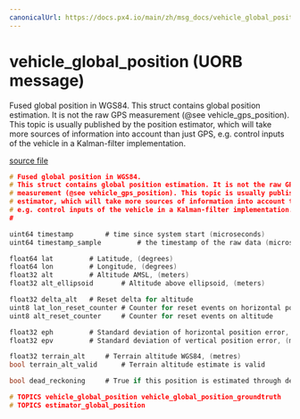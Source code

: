 ```yaml
---
canonicalUrl: https://docs.px4.io/main/zh/msg_docs/vehicle_global_position
---
```


# vehicle_global_position (UORB message)

Fused global position in WGS84. This struct contains global position estimation. It is not the raw GPS measurement (@see vehicle_gps_position). This topic is usually published by the position estimator, which will take more sources of information into account than just GPS, e.g. control inputs of the vehicle in a Kalman-filter implementation.

[source file](https://github.com/PX4/PX4-Autopilot/blob/release/1.13/msg/vehicle_global_position.msg)

```c
# Fused global position in WGS84.
# This struct contains global position estimation. It is not the raw GPS
# measurement (@see vehicle_gps_position). This topic is usually published by the position
# estimator, which will take more sources of information into account than just GPS,
# e.g. control inputs of the vehicle in a Kalman-filter implementation.
#

uint64 timestamp        # time since system start (microseconds)
uint64 timestamp_sample         # the timestamp of the raw data (microseconds)

float64 lat         # Latitude, (degrees)
float64 lon         # Longitude, (degrees)
float32 alt         # Altitude AMSL, (meters)
float32 alt_ellipsoid       # Altitude above ellipsoid, (meters)

float32 delta_alt   # Reset delta for altitude
uint8 lat_lon_reset_counter # Counter for reset events on horizontal position coordinates
uint8 alt_reset_counter     # Counter for reset events on altitude

float32 eph         # Standard deviation of horizontal position error, (metres)
float32 epv         # Standard deviation of vertical position error, (metres)

float32 terrain_alt     # Terrain altitude WGS84, (metres)
bool terrain_alt_valid      # Terrain altitude estimate is valid

bool dead_reckoning     # True if this position is estimated through dead-reckoning

# TOPICS vehicle_global_position vehicle_global_position_groundtruth
# TOPICS estimator_global_position

```
